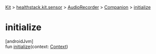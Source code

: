 
[Kit](../../../../kit.html) > [healthstack.kit.sensor](../../index.html) > [AudioRecorder](../index.html) > [Companion](index.html) > [initialize](initialize.html)



# initialize



[androidJvm]\
fun [initialize](initialize.html)(context: [Context](https://developer.android.com/reference/kotlin/android/content/Context.html))





